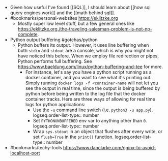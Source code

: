 - Given how useful I've found [[SQL]], I should learn about [[how sql query engines work]] and the [[math behind sql]].
- #bookmarks/personal-websites https://eklitzke.org
	- Mostly super low level stuff, but a few general ones like https://eklitzke.org./the-traveling-salesman-problem-is-not-np-complete.
- Python output buffering #gotchas/python
	- Python buffers its output. However, it uses line buffering when both `stdin` and `stdout` are a console, which is why you might not have noticed this before. When we employ file redirection or pipes, Python performs full buffering. See https://www.baeldung.com/linux/python-buffering-and-tee for more.
		- For instance, let's say you have a python script running as a docker container, and you want to see what it's printing out. Simply running `docker logs -f <container-name` will not let you see the output in real time, since the output is being buffered by python before being written to the log file that the docker container tracks. Here are three ways of allowing for real time logs for python applications:
			- Use the `-u` command line switch (i.e. `python3 -u app.py`).
			  logseq.order-list-type:: number
			- Set `PYTHONUNBUFFERED` env var to anything other than `0`.
			  logseq.order-list-type:: number
			- Wrap `sys.stdout` in an object that flushes after every write, or set `flush=True` in the `print()` function.
			  logseq.order-list-type:: number
- #bookmarks/techy-tools  https://www.danclarke.com/nginx-to-avoid-localhost-port